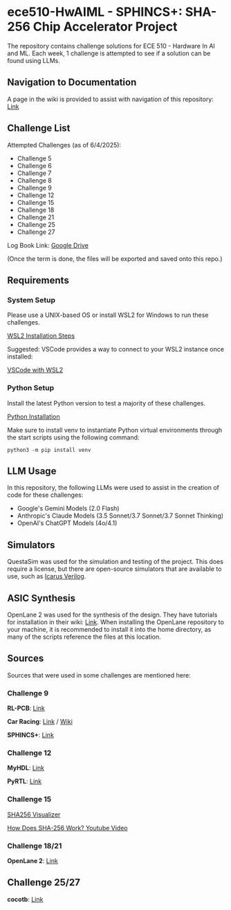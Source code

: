 
# ece510-HwAIML - SPHINCS+: SHA-256 Chip Accelerator Project

The repository contains challenge solutions for ECE 510 - Hardware In AI and ML. Each week, 1 challenge is attempted to see if a solution can be found using LLMs.

## Navigation to Documentation

A page in the wiki is provided to assist with navigation of this repository: [Link](https://github.com/tnl3pdx/ece510-HwAIML/wiki)

## Challenge List

Attempted Challenges (as of 6/4/2025):
- Challenge 5
- Challenge 6
- Challenge 7
- Challenge 8
- Challenge 9  
- Challenge 12 
- Challenge 15 
- Challenge 18 
- Challenge 21 
- Challenge 25
- Challenge 27

Log Book Link: [Google Drive](https://drive.google.com/drive/folders/14qTbDQHp6gnZEJzkRY6MXAn2CLWChqG-?usp=sharing)

(Once the term is done, the files will be exported and saved onto this repo.)

## Requirements

### System Setup

Please use a UNIX-based OS or install WSL2 for Windows to run these challenges.

[WSL2 Installation Steps](https://learn.microsoft.com/en-us/windows/wsl/install)

Suggested: VSCode provides a way to connect to your WSL2 instance once installed: 

[VSCode with WSL2](https://code.visualstudio.com/docs/remote/wsl)

### Python Setup
Install the latest Python version to test a majority of these challenges. 

[Python Installation](https://www.python.org/downloads/)

Make sure to install venv to instantiate Python virtual environments through the start scripts using the following command:

    python3 -m pip install venv

## LLM Usage

In this repository, the following LLMs were used to assist in the creation of code for these challenges:

- Google's Gemini Models (2.0 Flash)
- Anthropic's Claude Models (3.5 Sonnet/3.7 Sonnet/3.7 Sonnet Thinking)
- OpenAI's ChatGPT Models (4o/4.1)

## Simulators

QuestaSim was used for the simulation and testing of the project. This does require a license, but there are open-source simulators that are available to use, such as [Icarus Verilog](https://steveicarus.github.io/iverilog/).

## ASIC Synthesis

OpenLane 2 was used for the synthesis of the design. They have tutorials for installation in their wiki: [Link](https://openlane2.readthedocs.io/en/latest/index.html). When installing the OpenLane repository to your machine, it is recommended to install it into the home directory, as many of the scripts reference the files at this location.

## Sources

Sources that were used in some challenges are mentioned here:

### Challenge 9

**RL-PCB**: [Link](https://github.com/LukeVassallo/RL_PCB)

**Car Racing**: [Link](https://github.com/Farama-Foundation/Gymnasium) / [Wiki](https://gymnasium.farama.org/environments/box2d/car_racing/)

**SPHINCS+**: [Link](https://github.com/tottifi/sphincs-python)

### Challenge 12

**MyHDL**: [Link](https://github.com/myhdl/myhdl)

**PyRTL**: [Link](https://github.com/UCSBarchlab/PyRTL)

### Challenge 15

[SHA256 Visualizer](https://sha256algorithm.com/)

[How Does SHA-256 Work? Youtube Video](https://www.youtube.com/watch?v=f9EbD6iY9zI)

### Challenge 18/21

**OpenLane 2**: [Link](https://github.com/efabless/openlane2)

## Challenge 25/27

**cocotb**: [Link](https://github.com/cocotb/cocotb)















